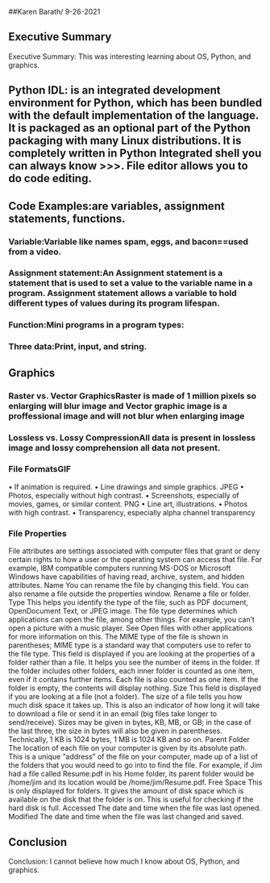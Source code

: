 ##Karen Barath/ 9-26-2021

## Executive Summary 
Executive Summary: This was interesting learning about OS, Python, and graphics.
## Python IDL: is an integrated development environment for Python, which has been bundled with the default implementation of the language. It is packaged as an optional part of the Python packaging with many Linux distributions. It is completely written in Python Integrated shell you can always know >>>. File editor allows you to do code editing.

## Code Examples:are variables, assignment statements, functions.
### Variable:Variable like names spam, eggs, and bacon==used from a video.
### Assignment statement:An Assignment statement is a statement that is used to set a value to the variable name in a program. Assignment statement allows a variable to hold different types of values during its program lifespan.
### Function:Mini programs in a program types:
### Three data:Print, input, and string.

## Graphics

### Raster vs. Vector GraphicsRaster is made of 1 million pixels so enlarging will blur image and Vector graphic image is a proffessional image and will not blur when enlarging image
### Lossless vs. Lossy CompressionAll data is present in lossless image and lossy comprehension all data not present.
### File FormatsGIF
•	If animation is required.
•	Line drawings and simple graphics.
JPEG
•	Photos, especially without high contrast.
•	Screenshots, especially of movies, games, or similar content.
PNG
•	Line art, illustrations.
•	Photos with high contrast.
•	Transparency, especially alpha channel transparency

### File Properties
File attributes are settings associated with computer files that grant or deny certain rights to how a user or the operating system can access that file. For example, IBM compatible computers running MS-DOS or Microsoft Windows have capabilities of having read, archive, system, and hidden attributes. 
        Name
You can rename the file by changing this field. You can also rename a file outside the properties window. Rename a file or folder.
Type
This helps you identify the type of the file, such as PDF document, OpenDocument Text, or JPEG image. The file type determines which applications can open the file, among other things. For example, you can’t open a picture with a music player. See Open files with other applications for more information on this.
The MIME type of the file is shown in parentheses; MIME type is a standard way that computers use to refer to the file type.
This field is displayed if you are looking at the properties of a folder rather than a file. It helps you see the number of items in the folder. If the folder includes other folders, each inner folder is counted as one item, even if it contains further items. Each file is also counted as one item. If the folder is empty, the contents will display nothing.
Size
This field is displayed if you are looking at a file (not a folder). The size of a file tells you how much disk space it takes up. This is also an indicator of how long it will take to download a file or send it in an email (big files take longer to send/receive).
Sizes may be given in bytes, KB, MB, or GB; in the case of the last three, the size in bytes will also be given in parentheses. Technically, 1 KB is 1024 bytes, 1 MB is 1024 KB and so on.
Parent Folder
The location of each file on your computer is given by its absolute path. This is a unique “address” of the file on your computer, made up of a list of the folders that you would need to go into to find the file. For example, if Jim had a file called Resume.pdf in his Home folder, its parent folder would be /home/jim and its location would be /home/jim/Resume.pdf.
Free Space
This is only displayed for folders. It gives the amount of disk space which is available on the disk that the folder is on. This is useful for checking if the hard disk is full.
Accessed
The date and time when the file was last opened.
Modified
The date and time when the file was last changed and saved.


## Conclusion
Conclusion: I cannot believe how much I know about OS, Python, and graphics.


